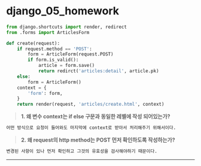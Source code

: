 # django_05_homework



```python
from django.shortcuts import render, redirect
from .forms import ArticlesForm

def create(request):
    if request.method == 'POST':
        form = ArticleForm(request.POST)
        if form.is_valid():
            article = form.save()
            return redirct('articles:detail', article.pk)
    else:
        form = ArticleForm()
    context = {
        'form': form,
    }
    return render(request, 'articles/create.html', context)
```



> **1. 왜 변수 context는 if else 구문과 동일한 레벨에 작성 되어있는가?**

```python
어떤 방식으로 요청이 들어와도 마지막에 context로 받아서 처리해주기 위해서이다.
```



> **2. 왜 request의 http method는 POST 먼저 확인하도록 작성하는가?**

```python
변경된 사항이 있나 먼저 확인하고 그것의 유효성을 검사해야하기 때문이다.
```



___


